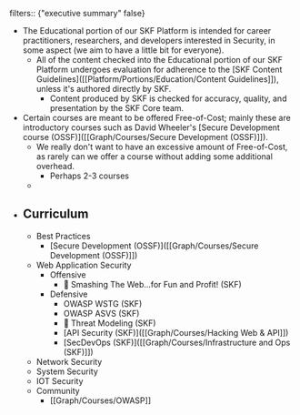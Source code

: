 filters:: {"executive summary" false}

- The Educational portion of our SKF Platform is intended for career practitioners, researchers, and developers interested in Security, in some aspect (we aim to have a little bit for everyone).
	- All of the content checked into the Educational portion of our SKF Platform undergoes evaluation for adherence to the [SKF Content Guidelines]([[Platform/Portions/Education/Content Guidelines]]), unless it's authored directly by SKF.
		- Content produced by SKF is checked for accuracy, quality, and presentation by the SKF Core team.
- Certain courses are meant to be offered Free-of-Cost; mainly these are introductory courses such as David Wheeler's [Secure Development course (OSSF)]([[Graph/Courses/Secure Development (OSSF)]]).
	- We really don't want to have an excessive amount of Free-of-Cost, as rarely can we offer a course without adding some additional overhead.
		- Perhaps 2-3 courses
	-
- ## Curriculum
	- Best Practices
		- [Secure Development (OSSF)]([[Graph/Courses/Secure Development (OSSF)]])
	- Web Application Security
		- Offensive
			- 🚧 Smashing The Web...for Fun and Profit! (SKF)
		- Defensive
			- OWASP WSTG (SKF)
			- OWASP ASVS (SKF)
			- 🚧 Threat Modeling (SKF)
			- [API Security (SKF)]([[Graph/Courses/Hacking Web & API]])
			- [SecDevOps (SKF)]([[Graph/Courses/Infrastructure and Ops (SKF)]])
	- Network Security
	- System Security
	- IOT Security
	- Community
		- [[Graph/Courses/OWASP]]